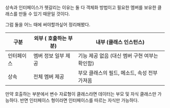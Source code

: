 상속과 인터페이스가 헷갈리는 이유는 둘 다 객체화 방법이고 필요한 멤버를 보유한 클래스를 만들 수 있기 때문일 것이다.


그럼 둘을 어느 때에 써야할까싶어 정리해봤다.

| 구분    | 외부 ( 호출하는 부분) | 내부 (클래스 인스턴스)               |
| ----- | ------------- | --------------------------- |
| 인터페이스 | 멤버 정보 일부 제공   | 기능 제공 없음 (대신 멤버 구현 여부는 확인함) |
| 상속    | 전체 멤버 제공      | 부모 클래스의 필드, 메소드, 속성 전부 가져옴  |

만약 호출하는 부분에서 변수 자료형이 클래스라면 데이터는 부모 및 자식 클래스만 가능하다.
반면 인터페이스 형이라면 인터페이스를 따르는 자식만 가능하다.
